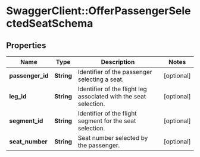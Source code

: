 # SwaggerClient::OfferPassengerSelectedSeatSchema

## Properties
Name | Type | Description | Notes
------------ | ------------- | ------------- | -------------
**passenger_id** | **String** | Identifier of the passenger selecting a seat. | [optional] 
**leg_id** | **String** | Identifier of the flight leg associated with the seat selection. | [optional] 
**segment_id** | **String** | Identifier of the flight segment for the seat selection. | [optional] 
**seat_number** | **String** | Seat number selected by the passenger. | [optional] 

